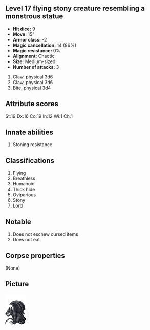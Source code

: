 ## Level 17 flying stony creature resembling a monstrous statue

- **Hit dice:** 9
- **Move:** 15"
- **Armor class:** -2
- **Magic cancellation:** 14 (86%)
- **Magic resistance:** 0%
- **Alignment:** Chaotic
- **Size:** Medium-sized
- **Number of attacks:** 3
1. Claw, physical 3d6
2. Claw, physical 3d6
3. Bite, physical 3d4

## Attribute scores

St:19 Dx:16 Co:19 In:12 Wi:1 Ch:1

## Innate abilities

1. Stoning resistance

## Classifications

1. Flying
2. Breathless
3. Humanoid
4. Thick hide
5. Oviparious
6. Stony
7. Lord

## Notable

1. Does not eschew cursed items
2. Does not eat

## Corpse properties

(None)

## Picture

![Winged gargoyle](https://github.com/hyvanmielenpelit/GnollHackTileSet/blob/main/Monsters/winged_gargoyle/winged_gargoyle.png)
